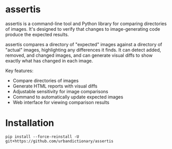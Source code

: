 # assertis

assertis is a command-line tool and Python library for comparing directories of images. It's designed to verify that changes to image-generating code produce the expected results.

assertis compares a directory of "expected" images against a directory of "actual" images, highlighting any differences it finds. It can detect added, removed, and changed images, and can generate visual diffs to show exactly what has changed in each image.

Key features:
- Compare directories of images
- Generate HTML reports with visual diffs
- Adjustable sensitivity for image comparisons
- Command to automatically update expected images
- Web interface for viewing comparison results

# Installation

`pip install --force-reinstall -U git+https://github.com/urbandictionary/assertis`